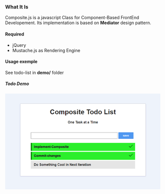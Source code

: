 ### What It Is
Composite.js is a javascript Class for Component-Based FrontEnd Developement. Its implementation is based on **Mediator** design pattern.

#### Required
 - jQuery
 - Mustache.js as Rendering Engine
 
 #### Usage exemple
 See todo-list in **demo/** folder

##### Todo Demo 
![Todo Demo](/demo.png?raw=true "Todo List")
